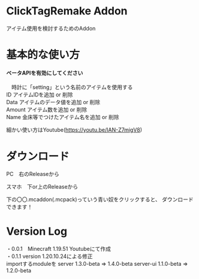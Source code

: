 # ClickTagRemake Addon
アイテム使用を検討するためのAddon

# 基本的な使い方
#### ベータAPIを有効にしてください<br>
　時計に「setting」という名前のアイテムを使用する<br>
 ID アイテムIDを追加 or 削除<br>
 Data アイテムのデータ値を追加 or 削除<br>
 Amount アイテム数を追加 or 削除<br>
 Name 金床等でつけたアイテム名を追加 or 削除<br>
 
細かい使い方はYoutube(https://youtu.be/IAN-Z7migV8)

# ダウンロード

PC　右のReleaseから<br>

スマホ　下or上のReleaseから<br>

下の〇〇.mcaddon(.mcpack)っていう青い奴をクリックすると、 ダウンロードできます！<br>

# Version Log

・0.0.1　Minecraft 1.19.51 Youtubeにて作成<br>
・0.1.1 version 1.20.10.24による修正<br>
        importするmoduleを
            server 1.3.0-beta => 1.4.0-beta
            server-ui 1.1.0-beta => 1.2.0-beta
